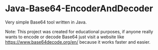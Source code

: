 # Java-Base64-EncoderAndDecoder
Very simple Base64 tool written in Java.

Note: This project was created for educational purposes, if anyone really wants to encode or decode Base64 just visit a website like https://www.base64decode.org/en/ because it works faster and easier.
